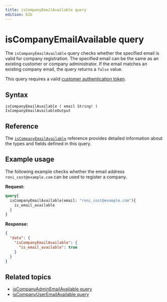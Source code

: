```yaml
---
title: isCompanyEmailAvailable query
edition: b2b
---
```


# isCompanyEmailAvailable query

The `isCompanyEmailAvailable` query checks whether the specified email is valid for company registration. The specified email can be the same as an existing customer or company administrator. If the email matches an existing company email, the query returns a `false` value.

This query requires a valid [customer authentication token](../../../customer/mutations/generate-token.md).

## Syntax

`isCompanyEmailAvailable ( email String! ) IsCompanyEmailAvailableOutput`

## Reference

The [`isCompanyEmailAvailable`](https://developer.adobe.com/commerce/webapi/graphql-api/index.html#query-isCompanyEmailAvailable) reference provides detailed information about the types and fields defined in this query.

## Example usage

The following example checks whether the email address `roni_cost@example.com` can be used to register a company.

**Request:**

```graphql
query{
  isCompanyEmailAvailable(email: "roni_cost@example.com"){
    is_email_available
  }
}
```

**Response:**

```json
{
  "data": {
    "isCompanyEmailAvailable": {
      "is_email_available": true
    }
  }
}
```

## Related topics

*  [isCompanyAdminEmailAvailable query](is-company-admin-email-available.md)
*  [isCompanyUserEmailAvailable query](is-company-user-email-available.md)
